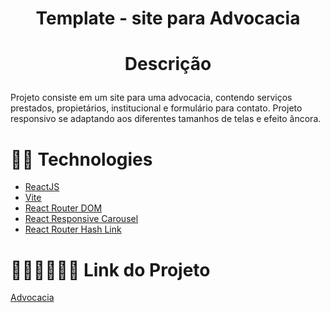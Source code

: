 <h1 align="center"> 
Template - site para Advocacia</h1>
<h1 align="center"> 

 Descrição
 </h1>

  <p>Projeto consiste em um site para uma advocacia, contendo serviços prestados, propietários, institucional e formulário para contato. Projeto responsivo se adaptando aos diferentes tamanhos de telas e efeito âncora.</p>

<h1>  💊💊 Technologies </h1>

- [ReactJS](https://https://reactjs.org/)
- [Vite](https://vitejs.dev/)
- [React Router DOM](https://www.npmjs.com/package/react-router-dom)
- [React Responsive Carousel](https://www.npmjs.com/package/react-responsive-carousel)
- [React Router Hash Link](https://www.npmjs.com/package/react-router-hash-link)
<h1>  👩🏻‍💻👩🏻‍💻 Link do Projeto </h1>
<div>
<a href="https://advocacy-eight.vercel.app/#contact">Advocacia</a>
</div>
